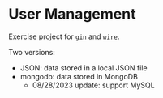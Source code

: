 # User Management

Exercise project for [`gin`](https://github.com/gin-gonic/gin) and [`wire`](https://github.com/google/wire).

Two versions:

- JSON: data stored in a local JSON file
- mongodb: data stored in MongoDB
  - 08/28/2023 update: support MySQL
